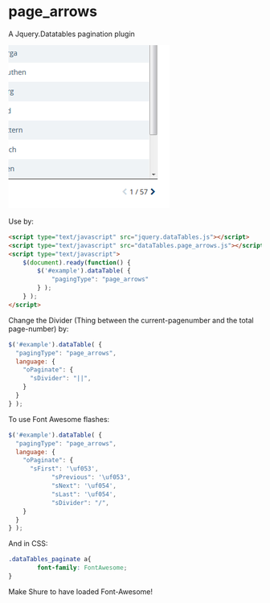 # page_arrows
A Jquery.Datatables pagination plugin

![screenshot](https://github.com/garyee/page_arrow/blob/master/screenshot.png)

Use by:
```html
<script type="text/javascript" src="jquery.dataTables.js"></script>
<script type="text/javascript" src="dataTables.page_arrows.js"></script>
<script type="text/javascript">
    $(document).ready(function() {
        $('#example').dataTable( {
            "pagingType": "page_arrows"
        } );
    } );
</script>
```
Change the Divider (Thing between the current-pagenumber and the total page-number) by:
```javascript
$('#example').dataTable( {
  "pagingType": "page_arrows",
  language: {
    "oPaginate": {
      "sDivider": "||",
    }
  }
} );
```
To use Font Awesome flashes:
```javascript
$('#example').dataTable( {
  "pagingType": "page_arrows",
  language: {
    "oPaginate": {
      "sFirst": '\uf053',
            "sPrevious": '\uf053',
            "sNext": '\uf054',
            "sLast": '\uf054',
            "sDivider": "/",
    }
  }
} );
```
And in CSS:
```css
.dataTables_paginate a{
        font-family: FontAwesome;
}
```
Make Shure to have loaded Font-Awesome!

